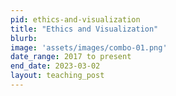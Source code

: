 ```yaml
---
pid: ethics-and-visualization
title: "Ethics and Visualization"
blurb: 
image: 'assets/images/combo-01.png'
date_range: 2017 to present
end_date: 2023-03-02
layout: teaching_post
---
```



